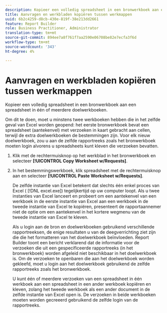 ```yaml
---
description: Kopieer een volledig spreadsheet in een bronwerkboek aan een spreadsheet in één of meerdere doelwerkboeken.
title: Aanvragen en werkbladen kopiëren tussen werkmappen
uuid: 6b2c4259-d8cb-430e-819f-38e213dd2661
feature: Report Builder
role: Business Practitioner, Administrator
translation-type: tm+mt
source-git-commit: 894ee7a8f761f7aa2590e06708be82e7ecfa3f6d
workflow-type: tm+mt
source-wordcount: '343'
ht-degree: 4%

---
```



# Aanvragen en werkbladen kopiëren tussen werkmappen

Kopieer een volledig spreadsheet in een bronwerkboek aan een spreadsheet in één of meerdere doelwerkboeken.

Om dit te doen, moet u minstens twee werkboeken hebben die in het zelfde geval van Excel worden geopend: het eerste bronwerkboek bevat een spreadsheet (aantekenvel) met verzoeken in kaart gebracht aan cellen, terwijl de extra doelwerkboeken de bestemmingen zijn. Voor elk nieuw doelwerkboek, zou u aan de zelfde rapportreeks zoals het bronwerkboek moeten login alvorens u spreadsheets kunt kleven die verzoeken bevatten.
1. Klik met de rechtermuisknop op het werkblad in het bronwerkboek en selecteer **[!UICONTROL Copy Worksheet w/Requests]**.
1. In het bestemmingswerkboek, klik spreadsheet met de rechtermuisknop aan en selecteer **[!UICONTROL Paste Worksheet w/Requests]**.

   De zelfde instantie van Excel betekent dat slechts één enkel proces van Excel ( [!DNL excel.exe]) tegelijkertijd op uw computer loopt. Als u twee instanties van Excel lanceert en probeert om een aantekenvel van een werkboek in de eerste instantie van Excel aan een werkboek in de tweede instantie van Excel te kopiëren, presenteert de rapportaannemer niet de optie om een aantekenvel in het kortere wegmenu van de tweede instantie van Excel te kleven.

   Als u login aan de bron en doelwerkboeken gebruikend verschillende rapportreeksen, de enige resultaten u van de deegverrichting ziet zijn die die het formatteren van het doelwerkboek beïnvloeden. Report Builder toont een bericht verklarend dat de informatie voor de verzoeken die uit een gespecificeerde rapportreeks (in het bronwerkboek) worden afgeleid niet beschikbaar in het doelwerkboek is. Om de verzoeken te openbaren die aan het doelwerkboek worden gekleefd, moet u login aan het doelwerkboek gebruikend de zelfde rapportreeks zoals het bronwerkboek.

   U kunt één of meerdere verzoeken van een spreadsheet in één werkboek aan een spreadsheet in een ander werkboek kopiëren en kleven, zolang het tweede werkboek als een ander document in de zelfde instantie van Excel open is. De verzoeken in beide werkboeken moeten worden gecreeerd gebruikend de zelfde login van de rapportreeks.
